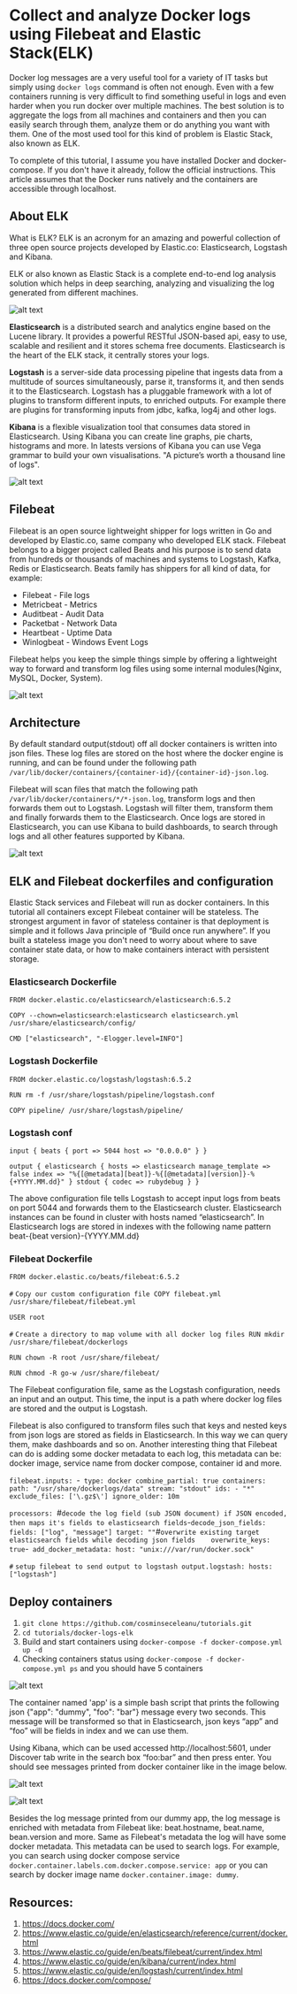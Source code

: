 # Collect and analyze Docker logs using Filebeat and Elastic Stack(ELK)

Docker log messages are a very useful tool for a variety of IT tasks but simply using `docker logs` command is often not enough. Even with a few containers running is very difficult to find something useful in logs and even harder when you run docker over multiple machines. The best solution is to aggregate the logs from all machines and containers and then you can easily search through them, analyze them or do anything you want with them. One of the most used tool for this kind of problem is Elastic Stack, also known as ELK.

To complete of this tutorial, I assume you have installed Docker and docker-compose. If you don't have it already, follow the official instructions. This article assumes that the Docker runs natively and the containers are accessible through localhost.

## About ELK

What is ELK? ELK is an acronym for an amazing and powerful collection of three open source projects developed by Elastic.co: Elasticsearch, Logstash and Kibana.

ELK or also known as Elastic Stack is a complete end-to-end log analysis solution which helps in deep searching, analyzing and visualizing the log generated from different machines.


![alt text](./images/elk.png)

**Elasticsearch** is a distributed search and analytics engine based on the Lucene library. It provides a powerful RESTful JSON-based api, easy to use, scalable and resilient and it stores schema free documents. Elasticsearch is the heart of the ELK stack, it centrally stores your logs.

**Logstash** is a server-side data processing pipeline that ingests data from a multitude of sources simultaneously, parse it, transforms it, and then sends it to the Elasticsearch. Logstash has a pluggable framework with a lot of plugins to transform different inputs, to enriched outputs. For example there are plugins for transforming inputs from jdbc, kafka, log4j and other logs.

**Kibana** is a flexible visualization tool that consumes data stored in Elasticsearch. Using Kibana you can create line graphs, pie charts, histograms and more. In latests versions of Kibana you can use Vega grammar to build your own visualisations. "A picture’s worth a thousand line of logs".

![alt text](./images/kibana-timeseries.jpg)

## Filebeat

Filebeat is an open source lightweight shipper for logs written in Go and developed by Elastic.co, same company who developed ELK stack. Filebeat belongs to a bigger project called Beats and his purpose is to send data from hundreds or thousands of machines and systems to Logstash, Kafka, Redis or Elasticsearch. Beats family has shippers for all kind of data, for example:
 * Filebeat - File logs
 * Metricbeat - Metrics
 * Auditbeat - Audit Data
 * Packetbat - Network Data
 * Heartbeat - Uptime Data
 * Winlogbeat - Windows Event Logs
 
Filebeat helps you keep the simple things simple by offering a lightweight way to forward and transform log files using some internal modules(Nginx, MySQL, Docker, System).

![alt text](./images/filebeat-elk.png)

## Architecture

By default standard output(stdout) off all docker containers is written into json files. These log files are stored on the host where the docker engine is running, and can be found under the following path `/var/lib/docker/containers/{container-id}/{container-id}-json.log`.

Filebeat will scan files that match the following path `/var/lib/docker/containers/*/*-json.log`,  transform logs and then forwards them out to Logstash. Logstash will filter them, transform them and finally forwards them to the Elasticsearch. Once logs are stored in Elasticsearch, you can use Kibana to build dashboards, to search through logs and all other features supported by Kibana.

![alt text](./images/arhitecture.png)

## ELK and Filebeat dockerfiles and configuration

Elastic Stack services and Filebeat will run as docker containers. In this tutorial all containers except Filebeat container will be stateless. The strongest argument in favor of stateless container is that deployment is simple and it follows Java principle of “Build once run anywhere”. 
If you built a stateless image you don't need to worry about where to save container state data, or how to make containers interact with persistent storage.

### Elasticsearch Dockerfile

`FROM docker.elastic.co/elasticsearch/elasticsearch:6.5.2`

`COPY --chown=elasticsearch:elasticsearch elasticsearch.yml /usr/share/elasticsearch/config/`

`CMD ["elasticsearch", "-Elogger.level=INFO"]`

### Logstash Dockerfile

`FROM docker.elastic.co/logstash/logstash:6.5.2`

`RUN rm -f /usr/share/logstash/pipeline/logstash.conf`

`COPY pipeline/ /usr/share/logstash/pipeline/`

### Logstash conf 

`input {
    beats {
        port => 5044
        host => "0.0.0.0"
      }
    }`
    
`output {
    elasticsearch {
        hosts => elasticsearch
        manage_template => false
            index => "%{[@metadata][beat]}-%{[@metadata][version]}-%{+YYYY.MM.dd}"
    }
   stdout { codec => rubydebug }
}`

The above configuration file tells Logstash to accept input logs from beats on port 5044 and forwards them to the Elasticsearch cluster. Elasticsearch instances can be found in cluster with hosts named “elasticsearch”. 
In Elasticsearch logs are stored in indexes with the following name pattern beat-{beat version}-{YYYY.MM.dd}

### Filebeat Dockerfile

`FROM docker.elastic.co/beats/filebeat:6.5.2`

`#` `Copy our custom configuration file
COPY filebeat.yml /usr/share/filebeat/filebeat.yml`

`USER root`

`#` `Create a directory to map volume with all docker log files
RUN mkdir /usr/share/filebeat/dockerlogs`

`RUN chown -R root /usr/share/filebeat/`

`RUN chmod -R go-w /usr/share/filebeat/`

The Filebeat configuration file, same as the Logstash configuration, needs an input and an output. This time, the input is a path where docker log files are stored and the output is Logstash.

Filebeat is also configured to transform files such that keys and nested keys from json logs are stored as fields in Elasticsearch. In this way we can query them, make dashboards and so on. Another interesting thing that Filebeat can do is adding some docker metadata to each log, this metadata can be: docker image, service name from docker compose, container id and more.

`filebeat.inputs:
`-` type: docker
 combine_partial: true
 containers:
   path: "/usr/share/dockerlogs/data"
   stream: "stdout"
   ids:
     - "*"
 exclude_files: ['\.gz$\']
 ignore_older: 10m`
 
`processors:
 `#` decode the log field (sub JSON document) if JSON encoded, then maps it's fields to elasticsearch fields
`-` decode_json_fields:
   fields: ["log", "message"]
   target: ""
   `#` overwrite existing target elasticsearch fields while decoding json fields   
   overwrite_keys: true
`-` add_docker_metadata:
   host: "unix:///var/run/docker.sock"`
   
`#` `setup filebeat to send output to logstash
output.logstash:
 hosts: ["logstash"]`
 
 ## Deploy containers
 
 1. `git clone https://github.com/cosminseceleanu/tutorials.git`
 2. `cd tutorials/docker-logs-elk`
 3. Build and start containers using `docker-compose -f docker-compose.yml up -d`
 4. Checking containers status using `docker-compose -f docker-compose.yml ps` and you should have 5 containers
 
 ![alt text](./images/containers.png)
 
The container named 'app' is a simple bash script that prints the following json {"app": "dummy", "foo": "bar"} message every two seconds. This message will be transformed so that in Elasticsearch, json keys “app” and “foo” will be fields in index and we can use them.

Using Kibana, which can be used accessed http://localhost:5601, under Discover tab write in the search box “foo:bar” and then press enter. You should see messages printed from docker container like in the image below.

![alt text](./images/kibana1.png)

![alt text](./images/kibana2.png)

Besides the log message printed from our dummy app, the log message is enriched with metadata from Filebeat like: beat.hostname, beat.name, bean.version and more. 
Same as Filebeat's metadata the log will have some docker metadata. This metadata can be used to search logs. For example, you can search using docker compose service `docker.container.labels.com.docker.compose.service: app` or you can search by docker image name `docker.container.image: dummy`.

## Resources:
1. https://docs.docker.com/
2. https://www.elastic.co/guide/en/elasticsearch/reference/current/docker.html
3. https://www.elastic.co/guide/en/beats/filebeat/current/index.html
4. https://www.elastic.co/guide/en/kibana/current/index.html
5. https://www.elastic.co/guide/en/logstash/current/index.html
6. https://docs.docker.com/compose/



